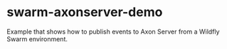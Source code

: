 # swarm-axonserver-demo
Example that shows how to publish events to Axon Server from a Wildfly Swarm environment.
